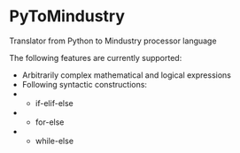 # PyToMindustry

Translator from Python to Mindustry processor language

The following features are currently supported:
- Arbitrarily complex mathematical and logical expressions
- Following syntactic constructions:
- - if-elif-else
- - for-else
- - while-else

